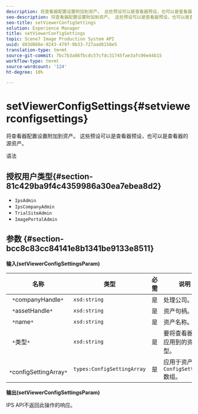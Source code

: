 ```yaml
---
description: 将查看器配置设置附加到资产。 这些预设可以是查看器预设，也可以是查看器的源资产。
seo-description: 将查看器配置设置附加到资产。 这些预设可以是查看器预设，也可以是查看器的源资产。
seo-title: setViewerConfigSettings
solution: Experience Manager
title: setViewerConfigSettings
topic: Scene7 Image Production System API
uuid: d83d866e-9243-479f-9b33-727aad8158e5
translation-type: tm+mt
source-git-commit: 7bc7b3a86fbcdc57cfdc31745fae3afc06e44b15
workflow-type: tm+mt
source-wordcount: '124'
ht-degree: 10%

---
```



# setViewerConfigSettings{#setviewerconfigsettings}

将查看器配置设置附加到资产。 这些预设可以是查看器预设，也可以是查看器的源资产。

语法

## 授权用户类型{#section-81c429ba9f4c4359986a30ea7ebea8d2}

* `IpsAdmin`
* `IpsCompanyAdmin`
* `TrialSiteAdmin`
* `ImagePortalAdmin`

## 参数 {#section-bcc8c83cc84141e8b1341be9133e8511}

**输入(setViewerConfigSettingsParam)**

| 名称 | 类型 | 必需 | 说明 |
|---|---|---|---|
| ` *`companyHandle`*` | `xsd:string` | 是 | 处理公司。 |
| ` *`assetHandle`*` | `xsd:string` | 是 | 资产句柄。 |
| ` *`name`*` | `xsd:string` | 是 | 资产名称。 |
| ` *`类型`*` | `xsd:string` | 是 | 要将查看器配置应用到的资产类型。 |
| ` *`configSettingArray`*` | `types:ConfigSettingArray` | 是 | 应用于资产的`ConfigSettings`数组。 |

**输出(setViewerConfigSettingsParam)**

IPS API不返回此操作的响应。
